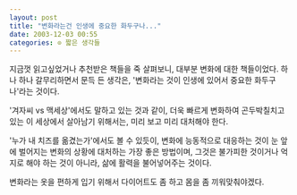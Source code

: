 ```yaml
---
layout: post
title: "변화라는건 인생에 중요한 화두구나..."
date: 2003-12-03 00:55
categories: ⊙ 짧은 생각들
---
```


지금껏 읽고싶었거나 추천받은 책들을 죽 살펴보니, 대부분 변화에 대한 책들이었다. 하나 하나 갈무리하면서 문득 든 생각은, '변화라는 것이 인생에 있어서 중요한 화두구나'라는 것이다.

'겨자씨 vs 맥세상'에서도 말하고 있는 것과 같이, 더욱 빠르게 변화하여 곤두박칠치고 있는 이 세상에서 살아남기 위해서는, 미리 보고 미리 대처해야 한다. 

'누가 내 치즈를 옮겼는가'에서도 볼 수 있듯이, 변화에 능동적으로 대응하는 것이 눈 앞에 벌어지는 변화의 상황에 대처하는 가장 좋은 방법이며, 그것은 불가피한 것이거나 억지로 해야 하는 것이 아니라, 삶에 활력을 불어넣어주는 것이다.

변화라는 옷을 편하게 입기 위해서 다이어트도 좀 하고 몸을 좀 끼워맞춰야겠다.
       
